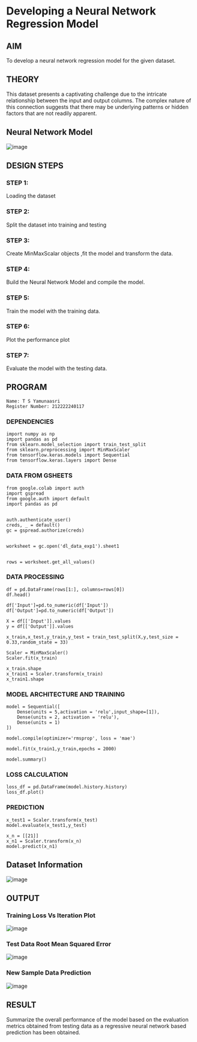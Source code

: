 # Developing a Neural Network Regression Model

## AIM

To develop a neural network regression model for the given dataset.

## THEORY

This dataset presents a captivating challenge due to the intricate relationship between the input and output columns. The complex nature of this connection suggests that there may be underlying patterns or hidden factors that are not readily apparent.

## Neural Network Model

![image](https://github.com/Yamunaasri/basic-nn-model/assets/115707860/29d38b6e-9112-4ebd-ab74-f3631b0fb31c)

## DESIGN STEPS

### STEP 1:

Loading the dataset

### STEP 2:

Split the dataset into training and testing

### STEP 3:

Create MinMaxScalar objects ,fit the model and transform the data.

### STEP 4:

Build the Neural Network Model and compile the model.

### STEP 5:

Train the model with the training data.

### STEP 6:

Plot the performance plot

### STEP 7:

Evaluate the model with the testing data.

## PROGRAM
```
Name: T S Yamunaasri
Register Number: 212222240117
```
### DEPENDENCIES
```
import numpy as np
import pandas as pd
from sklearn.model_selection import train_test_split
from sklearn.preprocessing import MinMaxScaler
from tensorflow.keras.models import Sequential
from tensorflow.keras.layers import Dense
```
### DATA FROM GSHEETS
```
from google.colab import auth
import gspread
from google.auth import default
import pandas as pd


auth.authenticate_user()
creds, _ = default()
gc = gspread.authorize(creds)


worksheet = gc.open('dl_data_exp1').sheet1


rows = worksheet.get_all_values()
```
### DATA PROCESSING
```
df = pd.DataFrame(rows[1:], columns=rows[0])
df.head()

df['Input']=pd.to_numeric(df['Input'])
df['Output']=pd.to_numeric(df['Output'])

X = df[['Input']].values
y = df[['Output']].values

x_train,x_test,y_train,y_test = train_test_split(X,y,test_size = 0.33,random_state = 33)

Scaler = MinMaxScaler()
Scaler.fit(x_train)

x_train.shape
x_train1 = Scaler.transform(x_train)
x_train1.shape
```
### MODEL ARCHITECTURE AND TRAINING
```
model = Sequential([
    Dense(units = 5,activation = 'relu',input_shape=[1]),
    Dense(units = 2, activation = 'relu'),
    Dense(units = 1)
])

model.compile(optimizer='rmsprop', loss = 'mae')

model.fit(x_train1,y_train,epochs = 2000)

model.summary()
```
### LOSS CALCULATION
```
loss_df = pd.DataFrame(model.history.history)
loss_df.plot()
```
### PREDICTION
```
x_test1 = Scaler.transform(x_test)
model.evaluate(x_test1,y_test)

x_n = [[21]]
x_n1 = Scaler.transform(x_n)
model.predict(x_n1)

```
## Dataset Information

![image](https://github.com/Yamunaasri/basic-nn-model/assets/115707860/df6b6339-269b-4c5e-a988-62d9e27ba591)


## OUTPUT

### Training Loss Vs Iteration Plot

![image](https://github.com/Yamunaasri/basic-nn-model/assets/115707860/76cf4b8f-7e8f-406f-8fc4-e9639c1f72cb)

### Test Data Root Mean Squared Error

![image](https://github.com/Yamunaasri/basic-nn-model/assets/115707860/b8aee8e1-b2ef-4f3f-8b5e-48f4ddadb3a4)

### New Sample Data Prediction

![image](https://github.com/Yamunaasri/basic-nn-model/assets/115707860/3f19bca2-7d21-4de0-acff-45893df9ab66)

## RESULT

Summarize the overall performance of the model based on the evaluation metrics obtained from testing data as a regressive neural network based prediction has been obtained.
